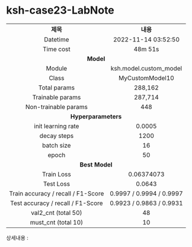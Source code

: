 <h1 id="title">ksh-case23-LabNote</h1>
<table style="border: 2px; text-align:center;">
<tr style="font-weight: bold;, font-size: 30px;">
<td> 제목 </td>
<td> 내용 </td>
</tr>
<tr>
<td> Datetime </td>
<td id="date">2022-11-14 03:52:50</td>
</tr>
<tr>
<td> Time cost </td>
<td id="time-cost">48m 51s</td>
</tr>
<tr>
<td colspan="2" style="font-weight: bold;, font-size: 30px;"> Model </td>
</tr>
<tr>
<td> Module </td>
<td id="module">ksh.model.custom_model</td>
</tr>
<tr>
<td> Class </td>
<td id="class">MyCustomModel10</td>
</tr>
<tr>
<td> Total params </td>
<td id="total-params">288,162</td>
</tr>
<tr>
<td> Trainable params </td>
<td id="trainable-params">287,714</td>
</tr>
<tr>
<td> Non-trainable params </td>
<td id="non-trainable-params">448</td>
</tr>
<tr>
<td colspan="2" style="font-weight: bold;, font-size: 30px;"> Hyperparameters </td>
</tr>
<tr>
<td> init learning rate </td>
<td id="init-lr">0.0005</td>
</tr>
<tr>
<td> decay steps </td>
<td id="decay-steps">1200</td>
</tr>
<tr>
<td> batch size </td>
<td id="batch-size">16</td>
</tr>
<tr>
<td> epoch </td>
<td id="epoch">50</td>
<tr>
<td colspan="2" style="font-weight: bold;, font-size: 30px;"> Best Model </td>
</tr>
<tr>
<td> Train Loss </td>
<td id="train-loss">0.06374073</td>
</tr>
<tr>
<td> Test Loss </td>
<td id="test-loss">0.0643</td>
</tr>
<tr>
<td> Train accuracy / recall / F1-Score </td>
<td id="train-score">0.9997 / 0.9994 / 0.9997</td>
</tr>
<tr>
<td> Test accuracy / recall / F1-Score </td>
<td id="test-score">0.9923 / 0.9863 / 0.9931</td>
</tr>
<tr>
<td> val2_cnt (total 50) </td>
<td id="val2-cnt">48</td>
</tr>
<tr>
<td> must_cnt (total 10) </td>
<td id="must-cnt">10</td>
</tr>
</tr></table>
<p>상세내용 : </p>
